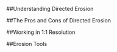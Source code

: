 ##Understanding Directed Erosion

##The Pros and Cons of Directed Erosion

##Working in 1:1 Resolution

##Erosion Tools
